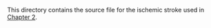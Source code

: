 This directory contains the source file for the ischemic stroke used in [Chapter 2](https://bookdown.org/max/FES/stroke-tour.html).

